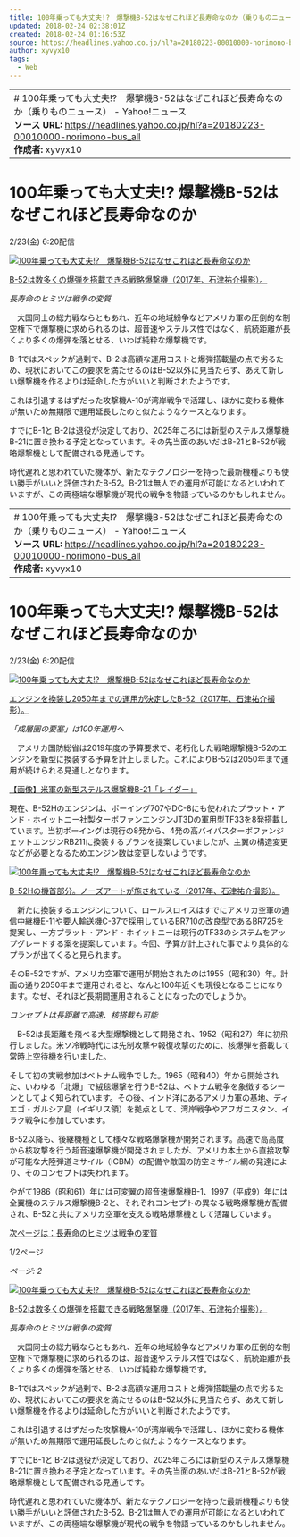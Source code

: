 ```yaml
---
title: 100年乗っても大丈夫!?　爆撃機B-52はなぜこれほど長寿命なのか（乗りものニュース） - Yahoo!ニュース
updated: 2018-02-24 02:38:01Z
created: 2018-02-24 01:16:53Z
source: https://headlines.yahoo.co.jp/hl?a=20180223-00010000-norimono-bus_all
author: xyvyx10
tags:
  - Web
---
```


|     |
| --- |
| # 100年乗っても大丈夫!?　爆撃機B-52はなぜこれほど長寿命なのか（乗りものニュース） - Yahoo!ニュース<br>**ソース URL:**  https://headlines.yahoo.co.jp/hl?a=20180223-00010000-norimono-bus_all<br>**作成者:** xyvyx10 |

# 100年乗っても大丈夫!? 爆撃機B-52はなぜこれほど長寿命なのか

2/23(金) 6:20配信

[![100年乗っても大丈夫!?　爆撃機B-52はなぜこれほど長寿命なのか](../_resources/20180223-00010000-norimono-003-12-view.jpg)](https://headlines.yahoo.co.jp/hl?a=20180223-00010000-norimono-bus_all.view-003)

[B-52は数多くの爆弾を搭載できる戦略爆撃機（2017年、石津祐介撮影）。](https://headlines.yahoo.co.jp/hl?a=20180223-00010000-norimono-bus_all.view-003)

*長寿命のヒミツは戦争の変質*

　大国同士の総力戦ならともあれ、近年の地域紛争などアメリカ軍の圧倒的な制空権下で爆撃機に求められるのは、超音速やステルス性ではなく、航続距離が長くより多くの爆弾を落とせる、いわば純粋な爆撃機です。

B-1ではスペックが過剰で、B-2は高額な運用コストと爆弾搭載量の点で劣るため、現状においてこの要求を満たせるのはB-52以外に見当たらず、あえて新しい爆撃機を作るよりは延命した方がいいと判断されたようです。

これは引退するはずだった攻撃機A-10が湾岸戦争で活躍し、ほかに変わる機体が無いため無期限で運用延長したのと似たようなケースとなります。

すでにB-1と B-2は退役が決定しており、2025年ころには新型のステルス爆撃機B-21に置き換わる予定となっています。その先当面のあいだはB-21とB-52が戦略爆撃機として配備される見通しです。

時代遅れと思われていた機体が、新たなテクノロジーを持った最新機種よりも使い勝手がいいと評価されたB-52。B-21は無人での運用が可能になるといわれていますが、この両極端な爆撃機が現代の戦争を物語っているのかもしれません。

|     |
| --- |
| # 100年乗っても大丈夫!?　爆撃機B-52はなぜこれほど長寿命なのか（乗りものニュース） - Yahoo!ニュース<br>**ソース URL:**  https://headlines.yahoo.co.jp/hl?a=20180223-00010000-norimono-bus_all<br>**作成者:** xyvyx10 |

# 100年乗っても大丈夫!? 爆撃機B-52はなぜこれほど長寿命なのか

2/23(金) 6:20配信

[![100年乗っても大丈夫!?　爆撃機B-52はなぜこれほど長寿命なのか](../_resources/20180223-00010000-norimono-000-12-view.jpg)](https://headlines.yahoo.co.jp/hl?a=20180223-00010000-norimono-bus_all.view-000)

[エンジンを換装し2050年までの運用が決定したB-52（2017年、石津祐介撮影）。](https://headlines.yahoo.co.jp/hl?a=20180223-00010000-norimono-bus_all.view-000)

*「成層圏の要塞」は100年運用へ*

　アメリカ国防総省は2019年度の予算要求で、老朽化した戦略爆撃機B-52のエンジンを新型に換装する予算を計上しました。これによりB-52は2050年まで運用が続けられる見通しとなります。

[【画像】米軍の新型ステルス爆撃機B-21「レイダー」](https://rdsig.yahoo.co.jp/media/news/rd_tool/norimono/articles/bus_all/RV=1/RE=1520644599/RH=cmRzaWcueWFob28uY28uanA-/RB=/RU=aHR0cHM6Ly90cmFmZmljbmV3cy5qcC9wb3N0Lzc5NzcyLzQ-/RS=%5EADAIwwm_xQsV.wGYJmgz2mN80ep0AE-;_ylt=A2RABer3vJBapTIAMFYEl.Z7;_ylu=X3oDMTlybGFxbjg3BHBvcwMxBHJsX3RpdGxlA.OAkOeUu.WDj.OAkeexs.i7jeOBruaWsOWei.OCueODhuODq.OCueeIhuaSg.apn0ItMjHjgIzjg6zjgqTjg4Djg7zjgI0EcmxfdXJsA2h0dHBzOi8vdHJhZmZpY25ld3MuanAvcG9zdC83OTc3Mi80BHNlYwNyZWxhdGVkBHNsawNwaG90bwR0aXRsZQMxMDDlubTkuZfjgaPjgabjgoLlpKfkuIjlpKshP.OAgOeIhuaSg.apn0ItNTLjga_jgarjgZzjgZPjgozjgbvjganplbflr7_lkb3jgarjga7jgYsEdXJsA2h0dHBzOi8vaGVhZGxpbmVzLnlhaG9vLmNvLmpwL2hsP2E9MjAxODAyMjMtMDAwMTAwMDAtbm9yaW1vbm8tYnVzX2FsbA--)

現在、B-52Hのエンジンは、ボーイング707やDC-8にも使われたプラット・アンド・ホイットニー社製ターボファンエンジンJT3Dの軍用型TF33を8発搭載しています。当初ボーイングは現行の8発から、4発の高バイパスターボファンジェットエンジンRB211に換装するプランを提案していましたが、主翼の構造変更などが必要となるためエンジン数は変更しないようです。

[![100年乗っても大丈夫!?　爆撃機B-52はなぜこれほど長寿命なのか](../_resources/20180223-00010000-norimono-001-12-view.jpg)](https://headlines.yahoo.co.jp/hl?a=20180223-00010000-norimono-bus_all.view-001)

[B-52Hの機首部分。ノーズアートが施されている（2017年、石津祐介撮影）。](https://headlines.yahoo.co.jp/hl?a=20180223-00010000-norimono-bus_all.view-001)

　新たに換装するエンジンについて、ロールスロイスはすでにアメリカ空軍の通信中継機E-11や要人輸送機C-37で採用しているBR710の改良型であるBR725を提案し、一方プラット・アンド・ホイットニーは現行のTF33のシステムをアップグレードする案を提案しています。今回、予算が計上された事でより具体的なプランが出てくると見られます。

そのB-52ですが、アメリカ空軍で運用が開始されたのは1955（昭和30）年。計画の通り2050年まで運用されると、なんと100年近くも現役となることになります。なぜ、それほど長期間運用されることになったのでしょうか。

*コンセプトは長距離で高速、核搭載も可能*

　B-52は長距離を飛べる大型爆撃機として開発され、1952（昭和27）年に初飛行しました。米ソ冷戦時代には先制攻撃や報復攻撃のために、核爆弾を搭載して常時上空待機を行いました。

そして初の実戦参加はベトナム戦争でした。1965（昭和40）年から開始された、いわゆる「北爆」で絨毯爆撃を行うB-52は、ベトナム戦争を象徴するシーンとしてよく知られています。その後、インド洋にあるアメリカ軍の基地、ディエゴ・ガルシア島（イギリス領）を拠点として、湾岸戦争やアフガニスタン、イラク戦争に参加しています。

B-52以降も、後継機種として様々な戦略爆撃機が開発されます。高速で高高度から核攻撃を行う超音速爆撃機が開発されましたが、アメリカ本土から直接攻撃が可能な大陸弾道ミサイル（ICBM）の配備や敵国の防空ミサイル網の発達により、そのコンセプトは失われます。

やがて1986（昭和61）年には可変翼の超音速爆撃機B-1、1997（平成9）年には全翼機のステルス爆撃機B-2と、それぞれコンセプトの異なる戦略爆撃機が配備され、B-52と共にアメリカ空軍を支える戦略爆撃機として活躍しています。

 [次ページは：長寿命のヒミツは戦争の変質](https://headlines.yahoo.co.jp/hl?a=20180223-00010000-norimono-bus_all&p=2)

1/2ページ

*ページ: 2*

[![100年乗っても大丈夫!?　爆撃機B-52はなぜこれほど長寿命なのか](../_resources/20180223-00010000-norimono-003-12-view.jpg)](https://headlines.yahoo.co.jp/hl?a=20180223-00010000-norimono-bus_all.view-003)

[B-52は数多くの爆弾を搭載できる戦略爆撃機（2017年、石津祐介撮影）。](https://headlines.yahoo.co.jp/hl?a=20180223-00010000-norimono-bus_all.view-003)

*長寿命のヒミツは戦争の変質*

　大国同士の総力戦ならともあれ、近年の地域紛争などアメリカ軍の圧倒的な制空権下で爆撃機に求められるのは、超音速やステルス性ではなく、航続距離が長くより多くの爆弾を落とせる、いわば純粋な爆撃機です。

B-1ではスペックが過剰で、B-2は高額な運用コストと爆弾搭載量の点で劣るため、現状においてこの要求を満たせるのはB-52以外に見当たらず、あえて新しい爆撃機を作るよりは延命した方がいいと判断されたようです。

これは引退するはずだった攻撃機A-10が湾岸戦争で活躍し、ほかに変わる機体が無いため無期限で運用延長したのと似たようなケースとなります。

すでにB-1と B-2は退役が決定しており、2025年ころには新型のステルス爆撃機B-21に置き換わる予定となっています。その先当面のあいだはB-21とB-52が戦略爆撃機として配備される見通しです。

時代遅れと思われていた機体が、新たなテクノロジーを持った最新機種よりも使い勝手がいいと評価されたB-52。B-21は無人での運用が可能になるといわれていますが、この両極端な爆撃機が現代の戦争を物語っているのかもしれません。